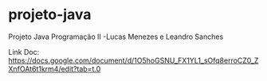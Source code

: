 # projeto-java

Projeto Java Programação II
-Lucas Menezes e Leandro Sanches

Link Doc: https://docs.google.com/document/d/1O5hoGSNU_FX1YL1_sOfq8erroCZ0_ZXnfOAt6t1krm4/edit?tab=t.0
